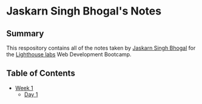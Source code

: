 # Jaskarn Singh Bhogal's Notes
## Summary 

This respository contains all of the notes taken by [Jaskarn Singh Bhogal](https://github.com/jbhogal15) for the [Lighthouse labs](https://www.lighthouselabs.ca/) Web Development Bootcamp.

## Table of Contents
* [Week 1](/Week_1) 
   * [Day 1](/Week_1/Day-1)
